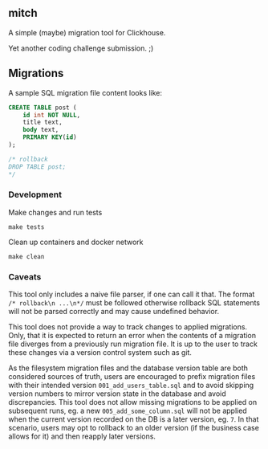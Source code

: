 mitch
---
A simple (maybe) migration tool for Clickhouse.

Yet another coding challenge submission. ;)

## Migrations

A sample SQL migration file content looks like:

```sql
CREATE TABLE post (
    id int NOT NULL,
    title text,
    body text,
    PRIMARY KEY(id)
);

/* rollback
DROP TABLE post;
*/
```

### Development
Make changes and run tests
```
make tests
```
Clean up containers and docker network
```
make clean
```

### Caveats

This tool only includes a naive file parser, if one can call it that.
The format `/* rollback\n ...\n*/` must be followed otherwise rollback SQL statements will not be parsed correctly and may cause undefined behavior.

This tool does not provide a way to track changes to applied migrations. Only, that it is expected to return an error when the contents of a migration file diverges from a previously run migration file. It is up to the user to track these changes via a version control system such as git.

As the filesystem migration files and the database version table are both considered sources of truth, users are encouraged to prefix migration files with their intended version `001_add_users_table.sql` and to avoid skipping version numbers to mirror version state in the database and avoid discrepancies. This tool does not allow missing migrations to be applied on subsequent runs, eg. a new `005_add_some_column.sql` will not be applied when the current version recorded on the DB is a later version, eg. `7`. In that scenario, users may opt to rollback to an older version (if the business case allows for it) and then reapply later versions.
